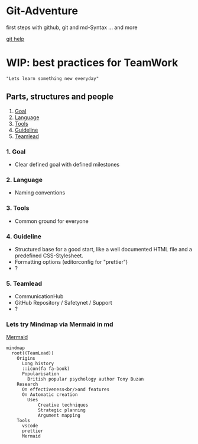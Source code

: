 # Git-Adventure
first steps with github, git and md-Syntax ... and more

[git help](/git-help.md)

# WIP: best practices for TeamWork
````"Lets learn something new everyday"````

## Parts, structures and people

 1. [Goal](/###1-goal)
 2. [Language](/###2-language)
 3. [Tools](/###3-tools)
 4. [Guideline](/###4-guideline)
 5. [Teamlead](/###5-teamlead)

### 1. Goal 
- Clear defined goal with defined milestones
### 2. Language
- Naming conventions
### 3. Tools
- Common ground for everyone
### 4. Guideline
- Structured base for a good start, like a well documented HTML file and a predefined CSS-Stylesheet.
- Formatting options (editorconfig for "prettier")
- ?
### 5. Teamlead
- CommunicationHub
- GitHub Repository / Safetynet / Support
- ?

### Lets try Mindmap via Mermaid in md
[Mermaid](https://mermaidjs.github.io/)

```mermaid
mindmap
  root((TeamLead))
    Origins
      Long history
      ::icon(fa fa-book)
      Popularisation
        British popular psychology author Tony Buzan
    Research
      On effectiveness<br/>and features
      On Automatic creation
        Uses
            Creative techniques
            Strategic planning
            Argument mapping
    Tools
      vscode
      prettier
      Mermaid
      
```
